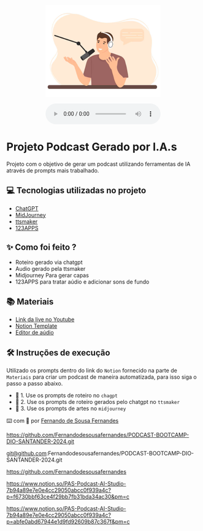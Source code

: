 <p align="center">
<img 
    src="assets/capa.png"
    width="300"
/>
</p>


<div align="center">
    <audio src="output/podcast_editado.MP3" controls title="Podcast editado"></audio>
</div>

# Projeto Podcast Gerado por I.A.s

Projeto com o objetivo de gerar um podcast utilizando ferramentas de IA através de prompts mais trabalhado.

## 💻 Tecnologias utilizadas no projeto

- [ChatGPT](https://chat.openai.com/) 
- [MidJourney](https://www.midjourney.com/app/)
- [ttsmaker](https://ttsmaker.com/br)
- [123APPS](https://online-video-cutter.com/)

## ✨ Como foi feito ?

- Roteiro gerado via chatgpt
- Audio gerado pela ttsmaker
- Midjourney Para gerar capas
- 123APPS para tratar aúdio e adicionar sons de fundo

## 📚 Materiais

- [Link da live no Youtube](https://www.youtube.com)
- [Notion Template](https://helpful-jump-17b.notion.site/PAS-Podcast-AI-Studio-210489e15d7a4a73b743bb159e45d06f?pvs=4)
- [Editor de aúdio](https://online-video-cutter.com/)


## 🛠️ Instruções de execução

Utilizado os prompts dentro do link do `Notion` fornecido na parte de `Materiais` para criar um podcast de maneira automatizada, para isso siga o passo a passo abaixo.

- 🤖 1. Use os prompts de roteiro no `chagpt`
- 🤖 2. Use os prompts de roteiro gerados pelo chatgpt no  `ttsmaker`
- 🤖 3. Use os prompts de artes no `midjourney`


⌨️ com 💜 por [Fernando de Sousa Fernandes](https://github.com/Fernandodesousafernandes)



https://github.com/Fernandodesousafernandes/PODCAST-BOOTCAMP-DIO-SANTANDER-2024.git

git@github.com:Fernandodesousafernandes/PODCAST-BOOTCAMP-DIO-SANTANDER-2024.git

https://github.com/Fernandodesousafernandes

https://www.notion.so/PAS-Podcast-AI-Studio-7b94a89e7e0e4cc29050abcc0f939a4c?p=f6730bbf63ce4f29bb7fb31bda34ac30&pm=c

https://www.notion.so/PAS-Podcast-AI-Studio-7b94a89e7e0e4cc29050abcc0f939a4c?p=abfe0abd67944e1d9fd92609b87c367f&pm=c
